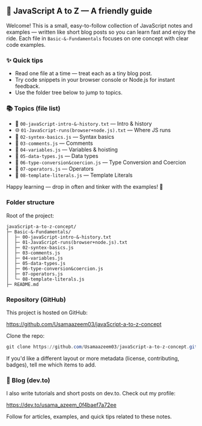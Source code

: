 ## 🚀 JavaScript A to Z — A friendly guide

Welcome! This is a small, easy-to-follow collection of JavaScript notes and examples — written like short blog posts so you can learn fast and enjoy the ride. Each file in `Basic-&-Fundamentals` focuses on one concept with clear code examples.

### ✨ Quick tips

- Read one file at a time — treat each as a tiny blog post.
- Try code snippets in your browser console or Node.js for instant feedback.
- Use the folder tree below to jump to topics.

### 📚 Topics (file list)

- 📝 `00-javaScript-intro-&-history.txt` — Intro & history
- 🌐 `01-JavaScript-runs(browser+node.js).txt` — Where JS runs
- 🧩 `02-syntex-basics.js` — Syntax basics
- 💬 `03-comments.js` — Comments
- 🔢 `04-variables.js` — Variables & hoisting
- 🔎 `05-data-types.js` — Data types
- 🔄 `06-type-conversion&coercion.js` — Type Conversion and Coercion
- 🧮 `07-operators.js` — Operators
- 📝 `08-template-literals.js` — Template Literals

Happy learning — drop in often and tinker with the examples! 🌱

### Folder structure

Root of the project:

```
javaScript-a-to-z-concept/
├─ Basic-&-Fundamentals/
│  ├─ 00-javaScript-intro-&-history.txt
│  ├─ 01-JavaScript-runs(browser+node.js).txt
│  ├─ 02-syntex-basics.js
│  ├─ 03-comments.js
│  ├─ 04-variables.js
│  ├─ 05-data-types.js
│  ├─ 06-type-conversion&coercion.js
│  ├─ 07-operators.js
│  └─ 08-template-literals.js
├─ README.md
```

### Repository (GitHub)

This project is hosted on GitHub:

https://github.com/Usamaazeem03/javaScript-a-to-z-concept

Clone the repo:

```powershell
git clone https://github.com/Usamaazeem03/javaScript-a-to-z-concept.git
```

If you'd like a different layout or more metadata (license, contributing, badges), tell me which items to add.

### 📝 Blog (dev.to)

I also write tutorials and short posts on dev.to. Check out my profile:

https://dev.to/usama_azeem_0f4baef7a72ee

Follow for articles, examples, and quick tips related to these notes.
